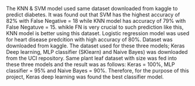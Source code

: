 The KNN & SVM model used same dataset downloaded from kaggle to predict diabetes. It was found out that SVM has the highest accuracy of 82% with False Negative = 18 while KNN model has accuracy of 79% with False Negatuve = 15. whikle FN is very crucial to such prediction like this, KNN model is better using this dataset.
Logistic regression model was used for heart disease predcition with high accuracy of 80%. Dataset was downloaded from kaggle.
The dataset used for these three models; Keras Deep learning, MLP classifier (SKlearn) and Naive Bayes) was downloaded from the UCI repository. Same plant leaf dataset with size was fed into these three models and the result was as follows: Keras = 100%, MLP classifier = 95% and Naive Bayes = 90%. Therefore, for the purpose of this project, Keras deep learning was found the best classifier model.
